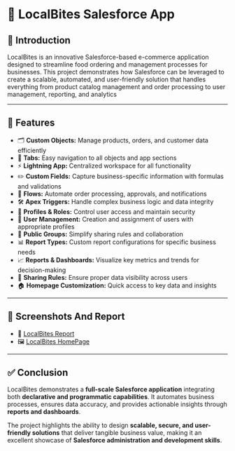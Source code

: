 # 🍔 LocalBites Salesforce App

## 📝 Introduction
LocalBites is an innovative Salesforce-based e-commerce application designed to streamline food ordering and management processes for businesses. This project demonstrates how Salesforce can be leveraged to create a scalable, automated, and user-friendly solution that handles everything from product catalog management and order processing to user management, reporting, and analytics

---

## 🚀 Features
- 🗂 **Custom Objects:** Manage products, orders, and customer data efficiently  
- 📑 **Tabs:** Easy navigation to all objects and app sections  
- ⚡ **Lightning App:** Centralized workspace for all functionality  
- ✏️ **Custom Fields:** Capture business-specific information with formulas and validations  
- 🔄 **Flows:** Automate order processing, approvals, and notifications  
- 🛠 **Apex Triggers:** Handle complex business logic and data integrity  
- 👥 **Profiles & Roles:** Control user access and maintain security  
- 👤 **User Management:** Creation and assignment of users with appropriate profiles  
- 🤝 **Public Groups:** Simplify sharing rules and collaboration  
- 📊 **Report Types:** Custom report configurations for specific business needs  
- 📈 **Reports & Dashboards:** Visualize key metrics and trends for decision-making  
- 🔐 **Sharing Rules:** Ensure proper data visibility across users  
- 🏠 **Homepage Customization:** Quick access to key data and insights  

---

## 📂 Screenshots And Report
- 📄 [LocalBites Report](https://github.com/ShambhaviChoubey/LocalBites/blob/main/LocalBites%20Report%20(2).pdf)  
- 🖼 [LocalBites HomePage](https://github.com/ShambhaviChoubey/LocalBites/blob/main/Home%20Page%20LocalBites.jpg)

---

## ✅ Conclusion
LocalBites demonstrates a **full-scale Salesforce application** integrating both **declarative and programmatic capabilities**. It automates business processes, ensures data accuracy, and provides actionable insights through **reports and dashboards**.  

The project highlights the ability to design **scalable, secure, and user-friendly solutions** that deliver tangible business value, making it an excellent showcase of **Salesforce administration and development skills**.
